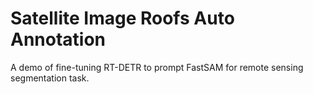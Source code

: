 # Satellite Image Roofs Auto Annotation
A demo of fine-tuning RT-DETR to prompt FastSAM for remote sensing segmentation task.